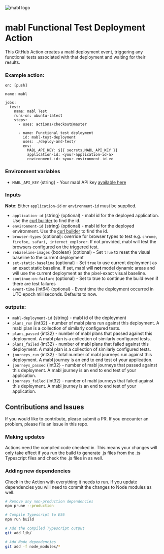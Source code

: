 ![mabl logo](https://avatars3.githubusercontent.com/u/25963599?s=100&v=4)

# mabl Functional Test Deployment Action

This GitHub Action creates a mabl deployment event, triggering any functional
tests associated with that deployment and waiting for their results.

### Example action:

```
on: [push]

name: mabl

jobs:
  test:
    name: mabl Test
    runs-on: ubuntu-latest
    steps:
      - uses: actions/checkout@master

      - name: Functional test deployment
        id: mabl-test-deployment
        uses: ./deploy-and-test/
        env:
          MABL_API_KEY: ${{ secrets.MABL_API_KEY }}
          application-id: <your-application-id-a>
          environment-id: <your-environment-id-e>
```

### Environment variables

- `MABL_API_KEY` {string} - Your mabl API key
  [available here](https://app.mabl.com/workspaces/-/settings/apis)

### Inputs

**Note**: Either `application-id` or `environment-id` must be supplied.

- `application-id` {string} (optional) - mabl id for the deployed application.
  Use the
  [curl builder](https://app.mabl.com/workspaces/-/settings/apis#api-docs-selector-dropdown-button)
  to find the id.
- `environment-id` {string} (optional) - mabl id for the deployed environment.
  Use the
  [curl builder](https://app.mabl.com/workspaces/-/settings/apis#api-docs-selector-dropdown-button)
  to find the id.
- `browser-types` (optional): override for browser types to test e.g.
  `chrome, firefox, safari, internet_explorer`. If not provided, mabl will test
  the browsers configured on the triggered test.
- `rebaseline-images` {boolean} (optional) - Set `true` to reset the visual
  baseline to the current deployment
- `set-static-baseline` (optional) - Set `true` to use current deployment as an
  exact static baseline. If set, mabl will **not** model dynamic areas and will
  use the current deployment as the pixel-exact visual baseline.
- `continue-on-failure` (optional) - Set to true to continue the build even if
  there are test failures
- `event-time` {int64} (optional) - Event time the deployment occurred in UTC
  epoch milliseconds. Defaults to now.

### outputs:

- `mabl-deployment-id` {string} - mabl id of the deployment
- `plans_run` {int32} - number of mabl plans run against this deployment. A mabl
  plan is a collection of similarly configured tests.
- `plans_passed` {int32} - number of mabl plans that passed against this
  deployment. A mabl plan is a collection of similarly configured tests.
- `plans_failed` {int32} - number of mabl plans that failed against this
  deployment. A mabl plan is a collection of similarly configured tests.
- `journeys_run` {int32} - total number of mabl journeys run against this
  deployment. A mabl journey is an end to end test of your application.
- `journeys_passed` {int32} - number of mabl journeys that passed against this
  deployment. A mabl journey is an end to end test of your application.
- `journeys_failed` {int32} - number of mabl journeys that failed against this
  deployment. A mabl journey is an end to end test of your application.

## Contributions and Issues

If you would like to contribute, please submit a PR. If you encounter an
problem, please file an Issue in this repo.

### Making updates

Actions need the compiled code checked in. This means your changes will only
take effect if you run the build to generate .js files from the .ts
Typescript files and check the .js files in as well.

### Adding new dependencies

Check in the Action with everything it needs to run. If you update dependencies
you will need to commit the changes to Node modules as well.

```bash
# Remove any non-production dependencies
npm prune --production

# Compile Typescript to ES6
npm run build

# Add the compiled Typescript output
git add lib/

# Add Node dependencies
git add -f node_modules/*
```

